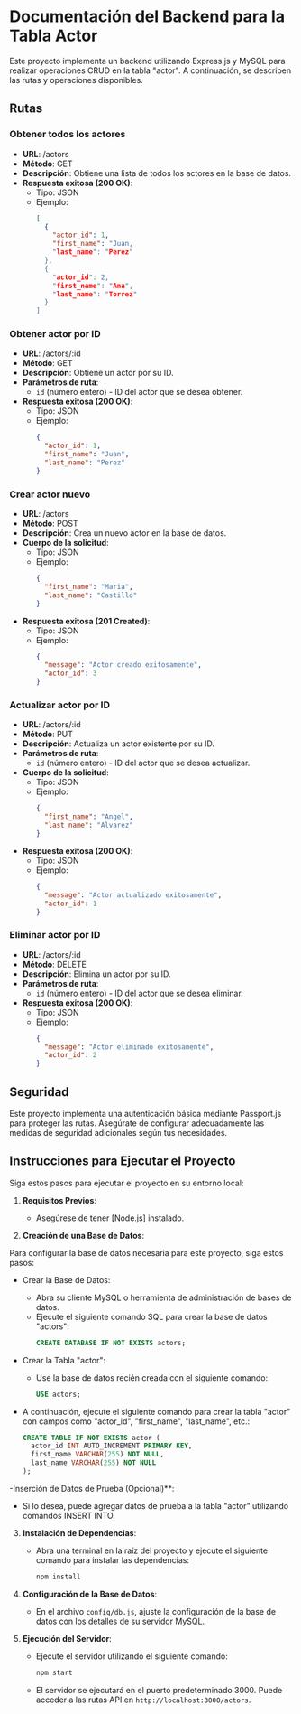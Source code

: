 # Documentación del Backend para la Tabla Actor

Este proyecto implementa un backend utilizando Express.js y MySQL para realizar operaciones CRUD en la tabla "actor". A continuación, se describen las rutas y operaciones disponibles.

## Rutas

### Obtener todos los actores

- **URL**: /actors
- **Método**: GET
- **Descripción**: Obtiene una lista de todos los actores en la base de datos.
- **Respuesta exitosa (200 OK)**:
  - Tipo: JSON
  - Ejemplo:
    ```json
    [
      {
        "actor_id": 1,
        "first_name": "Juan,
        "last_name": "Perez"
      },
      {
        "actor_id": 2,
        "first_name": "Ana",
        "last_name": "Torrez"
      }
    ]
    ```

### Obtener actor por ID

- **URL**: /actors/:id
- **Método**: GET
- **Descripción**: Obtiene un actor por su ID.
- **Parámetros de ruta**:
  - `id` (número entero) - ID del actor que se desea obtener.
- **Respuesta exitosa (200 OK)**:
  - Tipo: JSON
  - Ejemplo:
    ```json
    {
      "actor_id": 1,
      "first_name": "Juan",
      "last_name": "Perez"
    }
    ```

### Crear actor nuevo

- **URL**: /actors
- **Método**: POST
- **Descripción**: Crea un nuevo actor en la base de datos.
- **Cuerpo de la solicitud**:
  - Tipo: JSON
  - Ejemplo:
    ```json
    {
      "first_name": "Maria",
      "last_name": "Castillo"
    }
    ```
- **Respuesta exitosa (201 Created)**:
  - Tipo: JSON
  - Ejemplo:
    ```json
    {
      "message": "Actor creado exitosamente",
      "actor_id": 3
    }
    ```

### Actualizar actor por ID

- **URL**: /actors/:id
- **Método**: PUT
- **Descripción**: Actualiza un actor existente por su ID.
- **Parámetros de ruta**:
  - `id` (número entero) - ID del actor que se desea actualizar.
- **Cuerpo de la solicitud**:
  - Tipo: JSON
  - Ejemplo:
    ```json
    {
      "first_name": "Angel",
      "last_name": "Alvarez"
    }
    ```
- **Respuesta exitosa (200 OK)**:
  - Tipo: JSON
  - Ejemplo:
    ```json
    {
      "message": "Actor actualizado exitosamente",
      "actor_id": 1
    }
    ```

### Eliminar actor por ID

- **URL**: /actors/:id
- **Método**: DELETE
- **Descripción**: Elimina un actor por su ID.
- **Parámetros de ruta**:
  - `id` (número entero) - ID del actor que se desea eliminar.
- **Respuesta exitosa (200 OK)**:
  - Tipo: JSON
  - Ejemplo:
    ```json
    {
      "message": "Actor eliminado exitosamente",
      "actor_id": 2
    }
    ```

## Seguridad

Este proyecto implementa una autenticación básica mediante Passport.js para proteger las rutas. Asegúrate de configurar adecuadamente las medidas de seguridad adicionales según tus necesidades.

## Instrucciones para Ejecutar el Proyecto

Siga estos pasos para ejecutar el proyecto en su entorno local:

1. **Requisitos Previos**:
   - Asegúrese de tener [Node.js] instalado.

2. **Creación de una Base de Datos**:

Para configurar la base de datos necesaria para este proyecto, siga estos pasos:

  - Crear la Base de Datos:
     - Abra su cliente MySQL o herramienta de administración de bases de datos.
     - Ejecute el siguiente comando SQL para crear la base de datos "actors":
       ```sql
       CREATE DATABASE IF NOT EXISTS actors;
       ```
       
  - Crear la Tabla "actor":
       - Use la base de datos recién creada con el siguiente comando:
         ```sql
         USE actors;
         ```
  - A continuación, ejecute el siguiente comando para crear la tabla "actor" con campos como "actor_id", "first_name", "last_name", etc.:
     ```sql
     CREATE TABLE IF NOT EXISTS actor (
       actor_id INT AUTO_INCREMENT PRIMARY KEY,
       first_name VARCHAR(255) NOT NULL,
       last_name VARCHAR(255) NOT NULL
     );
     ```
  -Inserción de Datos de Prueba (Opcional)**:
   - Si lo desea, puede agregar datos de prueba a la tabla "actor" utilizando comandos INSERT INTO.


3. **Instalación de Dependencias**:
   - Abra una terminal en la raíz del proyecto y ejecute el siguiente comando para instalar las dependencias:
     ```sh
     npm install
     ```
4. **Configuración de la Base de Datos**:
   - En el archivo `config/db.js`, ajuste la configuración de la base de datos con los detalles de su servidor MySQL.

5. **Ejecución del Servidor**:
   - Ejecute el servidor utilizando el siguiente comando:
     ```sh
     npm start
     ```
   - El servidor se ejecutará en el puerto predeterminado 3000. Puede acceder a las rutas API en `http://localhost:3000/actors`.
